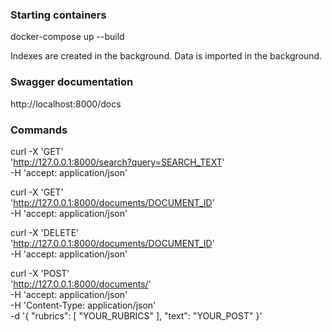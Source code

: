 ### Starting containers

docker-compose up --build

Indexes are created in the background. Data is imported in the background.

### Swagger documentation

http://localhost:8000/docs

### Commands

curl -X 'GET' \
  'http://127.0.0.1:8000/search?query=SEARCH_TEXT' \
  -H 'accept: application/json'

curl -X 'GET' \
  'http://127.0.0.1:8000/documents/DOCUMENT_ID' \
  -H 'accept: application/json'

curl -X 'DELETE' \
  'http://127.0.0.1:8000/documents/DOCUMENT_ID' \
  -H 'accept: application/json'

curl -X 'POST' \
  'http://127.0.0.1:8000/documents/' \
  -H 'accept: application/json' \
  -H 'Content-Type: application/json' \
  -d '{
  "rubrics": [
    "YOUR_RUBRICS"
  ],
  "text": "YOUR_POST"
}'
